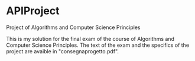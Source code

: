 # APIProject
Project of Algorithms and Computer Science Principles

This is my solution for the final exam of the course of Algorithms and Computer Science Principles. 
The text of the exam and the specifics of the project are avaible in "consegnaprogetto.pdf".
